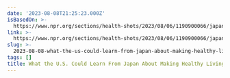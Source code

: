 ```yaml
---
date: '2023-08-08T21:25:23.000Z'
isBasedOn: >-
  https://www.npr.org/sections/health-shots/2023/08/06/1190900066/japanese-food-diet-healthy-eating?utm_source=pocket-newtab-en-us
link: >-
  https://www.npr.org/sections/health-shots/2023/08/06/1190900066/japanese-food-diet-healthy-eating?utm_source=pocket-newtab-en-us
slug: >-
  2023-08-08-what-the-us-could-learn-from-japan-about-making-healthy-living-easier
tags: []
title: What the U.S. Could Learn From Japan About Making Healthy Living Easier
---
```


